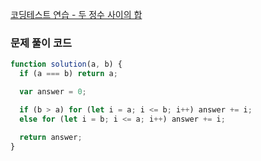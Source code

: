 [코딩테스트 연습 - 두 정수 사이의 합](https://school.programmers.co.kr/learn/courses/30/lessons/12912)

### 문제 풀이 코드

```jsx
function solution(a, b) {
  if (a === b) return a;

  var answer = 0;

  if (b > a) for (let i = a; i <= b; i++) answer += i;
  else for (let i = b; i <= a; i++) answer += i;

  return answer;
}
```